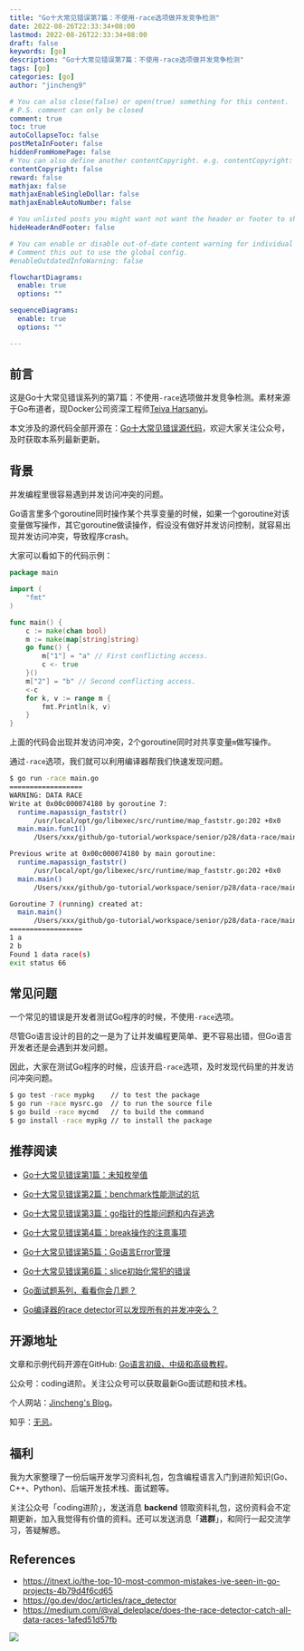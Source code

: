 ```yaml
---
title: "Go十大常见错误第7篇：不使用-race选项做并发竞争检测"
date: 2022-08-26T22:33:34+08:00
lastmod: 2022-08-26T22:33:34+08:00
draft: false
keywords: [go]
description: "Go十大常见错误第7篇：不使用-race选项做并发竞争检测"
tags: [go]
categories: [go]
author: "jincheng9"

# You can also close(false) or open(true) something for this content.
# P.S. comment can only be closed
comment: true
toc: true
autoCollapseToc: false
postMetaInFooter: false
hiddenFromHomePage: false
# You can also define another contentCopyright. e.g. contentCopyright: "This is another copyright."
contentCopyright: false
reward: false
mathjax: false
mathjaxEnableSingleDollar: false
mathjaxEnableAutoNumber: false

# You unlisted posts you might want not want the header or footer to show
hideHeaderAndFooter: false

# You can enable or disable out-of-date content warning for individual post.
# Comment this out to use the global config.
#enableOutdatedInfoWarning: false

flowchartDiagrams:
  enable: true
  options: ""

sequenceDiagrams: 
  enable: true
  options: ""

---
```


## 前言

这是Go十大常见错误系列的第7篇：不使用`-race`选项做并发竞争检测。素材来源于Go布道者，现Docker公司资深工程师[Teiva Harsanyi](https://teivah.medium.com/)。

本文涉及的源代码全部开源在：[Go十大常见错误源代码](https://github.com/jincheng9/go-tutorial/tree/main/workspace/senior/p28)，欢迎大家关注公众号，及时获取本系列最新更新。



## 背景

并发编程里很容易遇到并发访问冲突的问题。

Go语言里多个goroutine同时操作某个共享变量的时候，如果一个goroutine对该变量做写操作，其它goroutine做读操作，假设没有做好并发访问控制，就容易出现并发访问冲突，导致程序crash。

大家可以看如下的代码示例：

```go
package main

import (
	"fmt"
)

func main() {
	c := make(chan bool)
	m := make(map[string]string)
	go func() {
		m["1"] = "a" // First conflicting access.
		c <- true
	}()
	m["2"] = "b" // Second conflicting access.
	<-c
	for k, v := range m {
		fmt.Println(k, v)
	}
}
```

上面的代码会出现并发访问冲突，2个goroutine同时对共享变量`m`做写操作。

通过`-race`选项，我们就可以利用编译器帮我们快速发现问题。

```bash
$ go run -race main.go 
==================
WARNING: DATA RACE
Write at 0x00c000074180 by goroutine 7:
  runtime.mapassign_faststr()
      /usr/local/opt/go/libexec/src/runtime/map_faststr.go:202 +0x0
  main.main.func1()
      /Users/xxx/github/go-tutorial/workspace/senior/p28/data-race/main.go:11 +0x5d

Previous write at 0x00c000074180 by main goroutine:
  runtime.mapassign_faststr()
      /usr/local/opt/go/libexec/src/runtime/map_faststr.go:202 +0x0
  main.main()
      /Users/xxx/github/go-tutorial/workspace/senior/p28/data-race/main.go:14 +0xcb

Goroutine 7 (running) created at:
  main.main()
      /Users/xxx/github/go-tutorial/workspace/senior/p28/data-race/main.go:10 +0x9c
==================
1 a
2 b
Found 1 data race(s)
exit status 66
```



## 常见问题

一个常见的错误是开发者测试Go程序的时候，不使用`-race`选项。

尽管Go语言设计的目的之一是为了让并发编程更简单、更不容易出错，但Go语言开发者还是会遇到并发问题。

因此，大家在测试Go程序的时候，应该开启`-race`选项，及时发现代码里的并发访问冲突问题。

```bash
$ go test -race mypkg    // to test the package
$ go run -race mysrc.go  // to run the source file
$ go build -race mycmd   // to build the command
$ go install -race mypkg // to install the package
```



## 推荐阅读

* [Go十大常见错误第1篇：未知枚举值](https://mp.weixin.qq.com/s?__biz=Mzg2MTcwNjc1Mg==&mid=2247484146&idx=1&sn=10fb12b643a2e37c090e5aa3bc583152&chksm=ce124d9df965c48bb954aeddabdff3db12738ded3875542250c5d0ef6cfd4417fc56580288b1&token=1912894792&lang=zh_CN#rd)

* [Go十大常见错误第2篇：benchmark性能测试的坑](https://mp.weixin.qq.com/s?__biz=Mzg2MTcwNjc1Mg==&mid=2247484163&idx=1&sn=b28d61c1f3ec9d914e698dce105ba5d1&chksm=ce124c6cf965c57a90bc85a5295ed9375103de20607b509f845583ff6686385df0ed96653d00&token=1912894792&lang=zh_CN#rd)

* [Go十大常见错误第3篇：go指针的性能问题和内存逃逸](https://mp.weixin.qq.com/s?__biz=Mzg2MTcwNjc1Mg==&mid=2247484247&idx=1&sn=faf716627afb00df646cecff023fb63c&chksm=ce124c38f965c52efd009a4c98691d56b5765dc7dce98aa49b226ad9274bd062d8d01e702e91&token=1899277735&lang=zh_CN#rd)

* [Go十大常见错误第4篇：break操作的注意事项](https://mp.weixin.qq.com/s?__biz=Mzg2MTcwNjc1Mg==&mid=2247484262&idx=1&sn=c1bea8af60444a4ef73c4d4d7a09d16d&chksm=ce124c09f965c51f3663ac9089a792d36c3685850e12695dd26d15a1a50f393b2d7c92b9983a&token=461369035&lang=zh_CN#rd)

* [Go十大常见错误第5篇：Go语言Error管理](https://mp.weixin.qq.com/s?__biz=Mzg2MTcwNjc1Mg==&mid=2247484274&idx=1&sn=711abea3c6fd5d15341ee1b34da8a160&chksm=ce124c1df965c50b3af84965f7ed30b574cd0b247ea6f77b944ec858bd43ee37f4c1554a5bce&token=1846351524&lang=zh_CN#rd)

* [Go十大常见错误第6篇：slice初始化常犯的错误](https://mp.weixin.qq.com/s?__biz=Mzg2MTcwNjc1Mg==&mid=2247484289&idx=1&sn=2b8171458cde4425b28fdf8f51df8d7c&chksm=ce124ceef965c5f8a14f5951457ce2ac0ecc4612cf2013957f1d818b6e74da7c803b9df1d394&token=1477304797&lang=zh_CN#rd)

* [Go面试题系列，看看你会几题？](https://mp.weixin.qq.com/mp/appmsgalbum?__biz=Mzg2MTcwNjc1Mg==&action=getalbum&album_id=2199553588283179010#wechat_redirect)

* [Go编译器的race detector可以发现所有的并发冲突么？](https://medium.com/@val_deleplace/does-the-race-detector-catch-all-data-races-1afed51d57fb)

  

## 开源地址

文章和示例代码开源在GitHub: [Go语言初级、中级和高级教程](https://github.com/jincheng9/go-tutorial)。

公众号：coding进阶。关注公众号可以获取最新Go面试题和技术栈。

个人网站：[Jincheng's Blog](https://jincheng9.github.io/)。

知乎：[无忌](https://www.zhihu.com/people/thucuhkwuji)。



## 福利

我为大家整理了一份后端开发学习资料礼包，包含编程语言入门到进阶知识(Go、C++、Python)、后端开发技术栈、面试题等。

关注公众号「coding进阶」，发送消息 **backend** 领取资料礼包，这份资料会不定期更新，加入我觉得有价值的资料。还可以发送消息「**进群**」，和同行一起交流学习，答疑解惑。



## References

* https://itnext.io/the-top-10-most-common-mistakes-ive-seen-in-go-projects-4b79d4f6cd65
* https://go.dev/doc/articles/race_detector
* https://medium.com/@val_deleplace/does-the-race-detector-catch-all-data-races-1afed51d57fb

![](/img/wechat.png)


